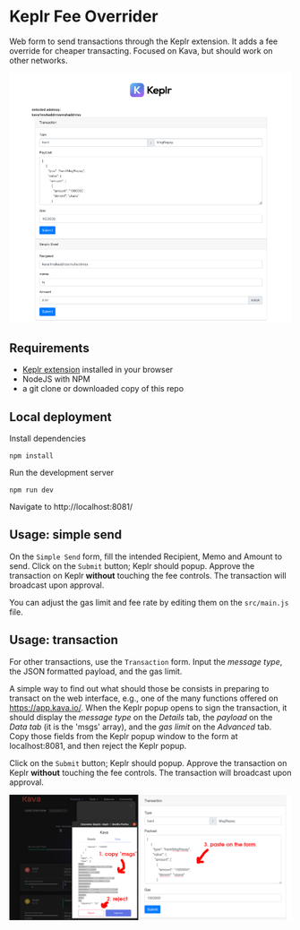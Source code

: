 # Keplr Fee Overrider
Web form to send transactions through the Keplr extension. It adds a fee override for cheaper transacting. Focused on Kava, but should work on other networks.

![](keplrexample.png)

## Requirements
* [Keplr extension](https://github.com/chainapsis/keplr-wallet/) installed in your browser
* NodeJS with NPM
* a git clone or downloaded copy of this repo

## Local deployment
Install dependencies
```
npm install
```

Run the development server
```
npm run dev
```

Navigate to http://localhost:8081/

## Usage: simple send
On the `Simple Send` form, fill the intended Recipient, Memo and Amount to send. Click on the `Submit` button; Keplr should popup. Approve the transaction on Keplr **without** touching the fee controls. The transaction will broadcast upon approval.

You can adjust the gas limit and fee rate by editing them on the `src/main.js` file.

## Usage: transaction
For other transactions, use the `Transaction` form. Input the *message type*, the JSON formatted payload, and the gas limit.

A simple way to find out what should those be consists in preparing to transact on the web interface, e.g., one of the many functions offered on https://app.kava.io/. When the Keplr popup opens to sign the transaction, it should display the *message type* on the *Details* tab, the *payload* on the *Data tab* (it is the 'msgs' array), and the *gas limit* on the *Advanced* tab. Copy those fields from the Keplr popup window to the form at localhost:8081, and then reject the Keplr popup.

Click on the `Submit` button; Keplr should popup. Approve the transaction on Keplr **without** touching the fee controls. The transaction will broadcast upon approval.

![](kavaapp.png)
